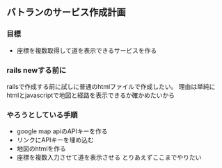 ## バトランのサービス作成計画
### 目標
- 座標を複数取得して道を表示できるサービスを作る
### rails newする前に
railsで作成する前に試しに普通のhtmlファイルで作成したい。
理由は単純にhtmlとjavascriptで地図と経路を表示できるか確かめたいから
### やろうとしている手順
- google map apiのAPIキーを作る
- リンクにAPIキーを埋め込む
- 地図のhtmlを作る
- 座標を複数入力させて道を表示させる
とりあえずここまでやりたい

